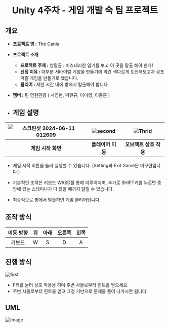 # <center>Unity 4주차 - 게임 개발 숙 팀 프로젝트</center>

## 개요

- **프로젝트 명 :**  The Canis
- **프로젝트 소개**
  - **프로젝트 주제 :** 방탈출 : 미스테리한 일기를 보고 이 곳을 탈출 해야 한다!
  - **선정 이유 :** 대부분 서바이벌 게임을 만들기에 약간 색다르게 도전해보고자 공포 퍼즐 게임을 만들기로 했습니다.
  - **클리어 :** 제한 시간 내에 방에서 탈출해야 합니다
- **맴버 :** 팀 영현관광 ( 서영현, 박민규, 이미영, 이동훈 )



- ## 게임 설명

|![스크린샷 2024-06-11 012609](https://github.com/kuraqura88/777Project/assets/167050509/192c80f0-d468-4a02-8a0e-678d60d557c1)|![second](https://github.com/kuraqura88/777Project/assets/167050509/4c10a354-e94d-47f5-baf5-97a7dd818886)|![Thrid](https://github.com/kuraqura88/777Project/assets/167050509/d0802bfb-1d49-4175-bb01-19dc794e07af)|
|:---:|:---:|:---:|
|**게임 시작 화면**|**플레이어 이동**|**오브젝트 상호 작용**|

- 게임 시작 버튼을 눌러 실행할 수 있습니다. (Setting과 Exit Game은 미구현입니다.)

- 기본적인 조작은 키보드 WASD를 통해 이루어지며, 추가로 SHIFT키를 누르면 중앙에 있는 스태미나가 다 닳을 때까지 달릴 수 있습니다.

- 최종적으로 방에서 탈출하면 게임 클리어입니다.



## 조작 방식

|이동 방향|위|아래|오른쪽|왼쪽|
|:---:|:---:|:---:|:---:|:---:|
|키보드|W|S|D|A|


## 진행 방식

![first](https://github.com/kuraqura88/777Project/assets/167050509/89507197-6a7d-49d4-b8cf-6854d9f6f604)

- F키를 눌러 상호 작용을 하며 주변 사물로부터 힌트를 얻으세요.
- 주변 사물로부터 힌트를 얻고 그걸 기반으로 문제를 풀어 나가시면 됩니다.





## UML
![image](https://github.com/dudgus818/3DPuzzleGame/assets/114510370/14d6ff2a-7d11-4a5c-aff8-2bb51bdece87)

